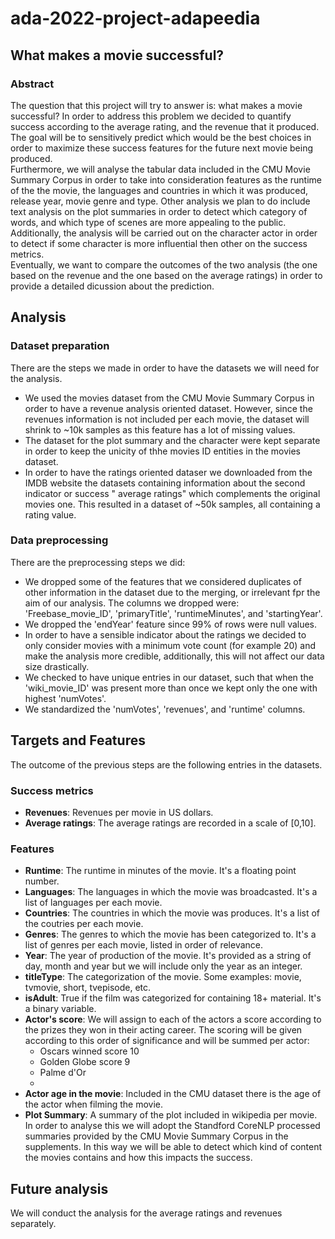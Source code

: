 # ada-2022-project-adapeedia
## What makes a movie successful?

### Abstract
The question that this project will try to answer is: what makes a movie successful? In order to address this problem we decided to quantify success according to the average rating, and the revenue that it produced. The goal will be to sensitively predict which would be the best choices in order to maximize these success features for the future next movie being produced.  
Furthermore, we will analyse the tabular data included in the CMU Movie Summary Corpus in order to take into consideration features as the runtime of the the movie, the languages and countries in which it was produced, release year, movie genre and type. Other analysis we plan to do include text analysis on the plot summaries in order to detect which category of words, and which type of scenes are more appealing to the public. Additionally, the analysis will be carried out on the character actor in order to detect if some character is more influential then other on the success metrics.  
Eventually, we want to compare the outcomes of the two analysis (the one based on the revenue and the one based on the average ratings) in order to provide a detailed dicussion about the prediction.

## Analysis

### Dataset preparation
There are the steps we made in order to have the datasets we will need for the analysis.  
* We used the movies dataset from the CMU Movie Summary Corpus in order to have a revenue analysis oriented dataset. However, since the revenues information is not included per each movie, the dataset will shrink to ~10k samples as this feature has a lot of missing values.  
* The dataset for the plot summary and the character were kept separate in order to keep the unicity of thhe movies ID entities in the movies dataset.   
* In order to have the ratings oriented dataser we downloaded from the IMDB website the datasets containing information about the second indicator or success " average ratings" which complements the original movies one. This resulted in a dataset of ~50k samples, all containing a rating value.  

### Data preprocessing

There are the preprocessing steps we did:  
* We dropped some of the features that we considered duplicates of other information in the dataset due to the merging, or irrelevant fpr the aim of our analysis. The columns we dropped were: 'Freebase_movie_ID', 'primaryTitle', 'runtimeMinutes', and 'startingYear'.  
* We dropped the 'endYear' feature since 99% of rows were null values.  
* In order to have a sensible indicator about the ratings we decided to only consider movies with a minimum vote count (for example 20) and make the analysis more credible, additionally, this will not affect our data size drastically.  
* We checked to have unique entries in our dataset, such that when the 'wiki_movie_ID' was present more than once we kept only the one with highest 'numVotes'.  
* We standardized the 'numVotes', 'revenues', and 'runtime' columns.  

## Targets and Features
The outcome of the previous steps are the following entries in the datasets. 
### Success metrics
* **Revenues**: Revenues per movie in US dollars.
* **Average ratings**: The average ratings are recorded in a scale of [0,10].

### Features
* **Runtime**: The runtime in minutes of the movie. It's a floating point number.
* **Languages**: The languages in which the movie was broadcasted. It's a list of languages per each movie.
* **Countries**: The countries in which the movie was produces. It's a list of the coutries per each movie.
* **Genres**: The genres to which the movie has been categorized to. It's a list of genres per each movie, listed in order of relevance.
* **Year**: The year of production of the movie. It's provided as a string of day, month and year but we will include only the year as an integer.
* **titleType**: The categorization of the movie. Some examples: movie, tvmovie, short, tvepisode, etc.
* **isAdult**: True if the film was categorized for containing 18+ material. It's a binary variable.
* **Actor's score**: We will assign to each of the actors a score according to the prizes they won in their acting career. The scoring will be given according to this order of significance and will be summed per actor:
  * Oscars winned score 10
  * Golden Globe score 9
  * Palme d'Or
  * 
* **Actor age in the movie**: Included in the CMU dataset there is the age of the actor when filming the movie.
* **Plot Summary**: A summary of the plot included in wikipedia per movie. In order to analyse this we will adopt the Standford CoreNLP processed summaries provided by the CMU Movie Summary Corpus in the supplements. In this way we will be able to detect which kind of content the movies contains and how this impacts the success.

## Future analysis
We will conduct the analysis for the average ratings and revenues separately. 








